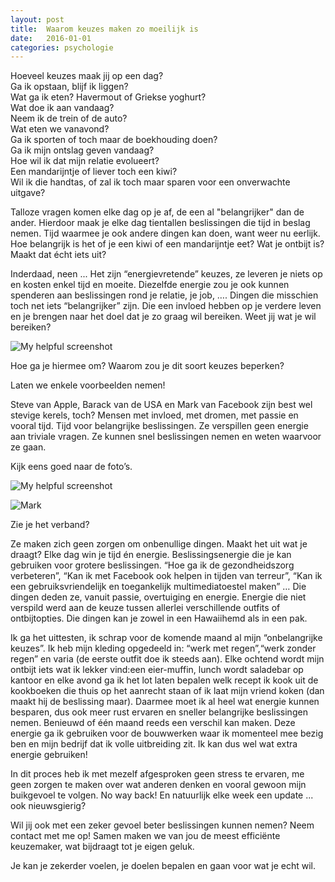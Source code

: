 ```yaml
---
layout: post
title:  Waarom keuzes maken zo moeilijk is
date:   2016-01-01
categories: psychologie
---
```

Hoeveel keuzes maak jij op een dag?<br>
Ga ik opstaan, blijf ik liggen?<br>
Wat ga ik eten? Havermout of Griekse yoghurt?<br>
Wat doe ik aan vandaag? <br>
Neem ik de trein of de auto?<br> 
Wat eten we vanavond? <br>
Ga ik sporten of toch maar de boekhouding doen?<br>
Ga ik mijn ontslag geven vandaag?<br>
Hoe wil ik dat mijn relatie evolueert?<br>
Een mandarijntje of liever toch een kiwi? <br>
Wil ik die handtas, of zal ik toch maar sparen voor een onverwachte uitgave? 


Talloze vragen komen elke dag op je af, de een al "belangrijker" dan de ander. Hierdoor maak je elke dag tientallen beslissingen die tijd in beslag nemen. Tijd waarmee je ook andere dingen kan doen, want weer nu eerlijk. Hoe belangrijk is het of je een kiwi of een mandarijntje eet? Wat je ontbijt is? Maakt dat écht iets uit?

Inderdaad, neen ... Het zijn “energievretende” keuzes, ze leveren je niets op en kosten enkel tijd en moeite. Diezelfde energie zou je ook kunnen spenderen aan beslissingen rond je relatie, je job, …. Dingen die misschien toch net iets “belangrijker” zijn. Die een invloed hebben op je verdere leven en je brengen naar het doel dat je zo graag wil bereiken. Weet jij wat je wil bereiken? 


![My helpful screenshot](http://aviewtoathrill.net/wp-content/uploads/2014/07/tired.jpg)


Hoe ga je hiermee om? Waarom zou je dit soort keuzes beperken? 

Laten we enkele voorbeelden nemen! 

Steve van Apple,  Barack van de USA en Mark van Facebook zijn best wel stevige kerels, toch? Mensen met invloed, met dromen, met passie en vooral tijd. Tijd voor belangrijke beslissingen. Ze verspillen geen energie aan triviale vragen. Ze kunnen snel beslissingen nemen en weten waarvoor ze gaan. 

Kijk eens goed naar de foto’s. 


![My helpful screenshot](http://blogs.estadao.com.br/link/files/2011/10/steve-jobs-outfit.jpg)

![Mark](https://www.komando.com/wp-content/uploads/2016/01/Screen-Shot-2016-01-27-at-10.29.20-AM.png)

Zie je het verband? 

Ze maken zich geen zorgen om onbenullige dingen. 
Maakt het uit wat je draagt? Elke dag win je tijd én energie. Beslissingsenergie die je kan gebruiken voor grotere beslissingen. “Hoe ga ik de gezondheidszorg verbeteren”, “Kan ik met Facebook ook helpen in tijden van terreur”, “Kan ik een gebruiksvriendelijk en toegankelijk multimediatoestel maken” … Die dingen deden ze, vanuit passie, overtuiging en energie. Energie die niet verspild werd aan de keuze tussen allerlei verschillende outfits of ontbijtopties. Die dingen kan je zowel in een Hawaiihemd als in een pak. 

Ik ga het uittesten, ik schrap voor de komende maand al mijn “onbelangrijke keuzes”. Ik heb mijn kleding opgedeeld in: “werk met regen”,“werk zonder regen” en varia (de eerste outfit doe ik steeds aan). Elke ochtend wordt mijn ontbijt iets wat ik lekker vind:een eier-muffin, lunch wordt saladebar op kantoor en elke avond ga ik het lot laten bepalen welk recept ik kook uit de kookboeken die thuis op het aanrecht staan of ik laat mijn vriend koken (dan maakt hij de beslissing maar). Daarmee moet ik al heel wat energie kunnen besparen, dus ook meer rust ervaren en sneller belangrijke beslissingen nemen. Benieuwd of één maand reeds een verschil kan maken. Deze energie ga ik gebruiken voor de bouwwerken waar ik momenteel mee bezig ben en mijn bedrijf dat ik volle uitbreiding zit. Ik kan dus wel wat extra energie gebruiken! 

In dit proces heb ik met mezelf afgesproken geen stress te ervaren, me geen zorgen te maken over wat anderen denken en vooral gewoon mijn buikgevoel te volgen. No way back! 
En natuurlijk elke week een update ... ook nieuwsgierig? 

Wil jij ook met een zeker gevoel beter beslissingen kunnen nemen? Neem contact met me op! Samen maken we van jou de meest efficiënte keuzemaker, wat bijdraagt tot je eigen geluk. 
<p> Je kan je zekerder voelen, je doelen bepalen en gaan voor wat je echt wil. 
